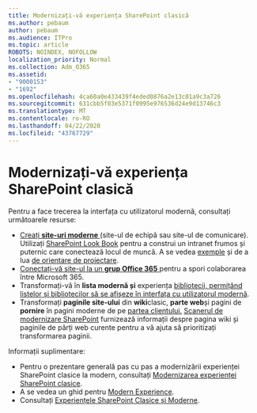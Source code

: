 ```yaml
---
title: Modernizați-vă experiența SharePoint clasică
ms.author: pebaum
author: pebaum
ms.audience: ITPro
ms.topic: article
ROBOTS: NOINDEX, NOFOLLOW
localization_priority: Normal
ms.collection: Adm_O365
ms.assetid:
- "9000153"
- "1692"
ms.openlocfilehash: 4ca60a0e433439f4eded0876a2e13c01a9c3a726
ms.sourcegitcommit: 631cbb5f03e5371f0995e976536d24e9d13746c3
ms.translationtype: MT
ms.contentlocale: ro-RO
ms.lasthandoff: 04/22/2020
ms.locfileid: "43767729"
---
```

# <a name="modernize-your-classic-sharepoint-experience"></a>Modernizați-vă experiența SharePoint clasică

Pentru a face trecerea la interfața cu utilizatorul modernă, consultați următoarele resurse:

- [Creați **site-uri moderne** ](https://support.office.com/article/create-a-team-site-in-sharepoint-ef10c1e7-15f3-42a3-98aa-b5972711777d) (site-ul de echipă sau site-ul de comunicare). Utilizați [SharePoint Look Book](https://lookbook.microsoft.com/assets/SharePoint_lookbook_2019.pdf) pentru a construi un intranet frumos și puternic care conectează locul de muncă. A se vedea [exemple](https://lookbook.microsoft.com/) și de a lua [de orientare de proiectare](https://spdesign.azurewebsites.net/).
- [Conectați-vă site-ul la un **grup Office 365** ](https://docs.microsoft.com/sharepoint/dev/transform/modernize-connect-to-office365-group) pentru a spori colaborarea între Microsoft 365.
- Transformați-vă în **lista modernă și** experiența [bibliotecii, permițând listelor și bibliotecilor să se afișeze în interfața cu utilizatorul modernă](https://docs.microsoft.com/sharepoint/dev/transform/modernize-userinterface-lists-and-libraries).
- Transformați **paginile site-ului** din **wiki**clasic, **parte web**și pagini de **pornire** în pagini moderne de pe [partea clientului.](https://docs.microsoft.com/sharepoint/dev/transform/modernize-userinterface-site-pages) [Scanerul de modernizare SharePoint](https://docs.microsoft.com/sharepoint/dev/transform/modernize-scanner) furnizează informații despre pagina wiki și paginile de părți web curente pentru a vă ajuta să prioritizați transformarea paginii.

Informații suplimentare:

- Pentru o prezentare generală pas cu pas a modernizării experienței SharePoint clasice la modern, consultați [Modernizarea experienței SharePoint clasice](https://docs.microsoft.com/sharepoint/dev/transform/modernize-classic-sites).
- A se vedea un ghid pentru [Modern Experience](https://docs.microsoft.com/sharepoint/guide-to-sharepoint-modern-experience).
- Consultați [Experiențele SharePoint Clasice și Moderne](https://support.office.com/article/sharepoint-classic-and-modern-experiences-5725c103-505d-4a6e-9350-300d3ec7d73f).
